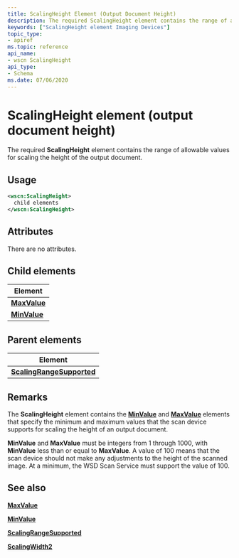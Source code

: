 ```yaml
---
title: ScalingHeight Element (Output Document Height)
description: The required ScalingHeight element contains the range of allowable values for scaling the height of the output document.
keywords: ["ScalingHeight element Imaging Devices"]
topic_type:
- apiref
ms.topic: reference
api_name:
- wscn ScalingHeight
api_type:
- Schema
ms.date: 07/06/2020
---
```


# ScalingHeight element (output document height)

The required **ScalingHeight** element contains the range of allowable values for scaling the height of the output document.

## Usage

```xml
<wscn:ScalingHeight>
  child elements
</wscn:ScalingHeight>
```

## Attributes

There are no attributes.

## Child elements

| Element |
|--|
| [**MaxValue**](maxvalue.md) |
| [**MinValue**](minvalue.md) |

## Parent elements

| Element |
|--|
| [**ScalingRangeSupported**](scalingrangesupported.md) |

## Remarks

The **ScalingHeight** element contains the [**MinValue**](minvalue.md) and [**MaxValue**](maxvalue.md) elements that specify the minimum and maximum values that the scan device supports for scaling the height of an output document.

**MinValue** and **MaxValue** must be integers from 1 through 1000, with **MinValue** less than or equal to **MaxValue**. A value of 100 means that the scan device should not make any adjustments to the height of the scanned image. At a minimum, the WSD Scan Service must support the value of 100.

## See also

[**MaxValue**](maxvalue.md)

[**MinValue**](minvalue.md)

[**ScalingRangeSupported**](scalingrangesupported.md)

[**ScalingWidth2**](scalingwidth.md)
